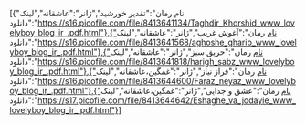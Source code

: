 [{"نام رمان":"تقدیر خورشید","ژانر":"عاشقانه","لینک دانلود":"https://s16.picofile.com/file/8413641134/Taghdir_Khorshid_www_lovelyboy_blog_ir_.pdf.html"},{"نام رمان":"آغوش غریب","ژانر":"عاشقانه","لینک دانلود":"https://s16.picofile.com/file/8413641568/aghoshe_gharib_www_lovelyboy_blog_ir_.pdf.html"},{"نام رمان":"حریق سبز","ژانر":"عاشقانه","لینک دانلود":"https://s16.picofile.com/file/8413641818/harigh_sabz_www_lovelyboy_blog_ir_.pdf.html"},{"نام رمان":"فراز نیاز","ژانر":"غمگین،عاشقانه","لینک دانلود":"https://s16.picofile.com/file/8413644600/Faraz_neyaz_www_lovelyboy_blog_ir_.pdf.html"},{"نام رمان":"عشق و جدایی","ژانر":"غمگین،عاشقانه","لینک دانلود":"https://s17.picofile.com/file/8413644642/Eshaghe_va_jodayie_www_lovelyboy_blog_ir_.pdf.html"}]
